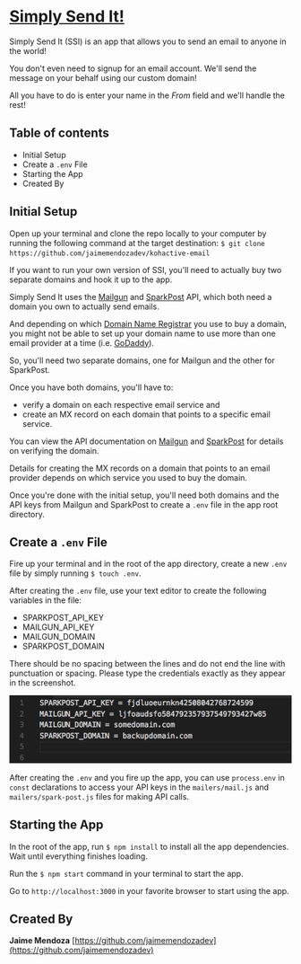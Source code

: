 # [Simply Send It!](https://github.com/jaimemendozadev/kohactive-email)


Simply Send It (SSI) is an app that allows you to send an email to anyone in the  world!

You don't even need to signup for an email account. We'll send the message on your behalf using our custom domain!

All you have to do is enter your name in the <em>From</em> field and we'll handle the rest!

## Table of contents

- Initial Setup
- Create a `.env` File
- Starting the App
- Created By

## Initial Setup

Open up your terminal and clone the repo locally to your computer by running the following command at the target destination: `$ git clone https://github.com/jaimemendozadev/kohactive-email`

If you want to run your own version of SSI, you'll need to actually buy two separate domains and hook it up to the app.

Simply Send It uses the [Mailgun](https://www.mailgun.com/) and [SparkPost](https://www.sparkpost.com/) API, which both need a domain you own to actually send emails.

And depending on which [Domain Name Registrar](https://en.wikipedia.org/wiki/Domain_name_registrar) you use to buy a domain, you might not be able to set up your domain name to use more than one email provider at a time (i.e. [GoDaddy](https://www.godaddy.com/help/add-an-mx-record-19234)).

So, you'll need two separate domains, one for Mailgun and the other for SparkPost. 

Once you have both domains, you'll have to: 

- verify a domain on each respective email service and 
- create an MX record on each domain that points to a specific email service.

You can view the API documentation on [Mailgun](http://mailgun-documentation.readthedocs.io/en/latest/quickstart-sending.html#verify-your-domain) and [SparkPost](https://www.sparkpost.com/docs/getting-started/getting-started-sparkpost/#sending-domain-step-2-verifying-domain-ownership) for details on verifying the domain. 

Details for creating the MX records on a domain that points to an email provider depends on which service you used to buy the domain.

Once you're done with the initial setup, you'll need both domains and the API keys from Mailgun and SparkPost to create a `.env` file in the app root directory.

## Create a `.env` File

Fire up your terminal and in the root of the app directory, create a new `.env` file by simply running `$ touch .env`. 

After creating the `.env` file, use your text editor to create the following variables in the file:

- SPARKPOST_API_KEY
- MAILGUN_API_KEY
- MAILGUN_DOMAIN
- SPARKPOST_DOMAIN

There should be no spacing between the lines and do not end the line with punctuation or spacing. Please type the credentials exactly as they appear in the screenshot. 

  
![.env Screenshot](/img/env-screen-shot.png?raw=true ".env Screenshot ")  

After creating the `.env` and you fire up the app, you can use `process.env` in `const` declarations to access your API keys in the `mailers/mail.js` and `mailers/spark-post.js` files for making API calls.   


## Starting the App

In the root of the app, run `$ npm install` to install all the app dependencies. Wait until everything finishes loading.

Run the `$ npm start` command in your terminal to start the app.

Go to `http://localhost:3000` in your favorite browser to start using the app. 

## Created By

**Jaime Mendoza**
[https://github.com/jaimemendozadev](https://github.com/jaimemendozadev)